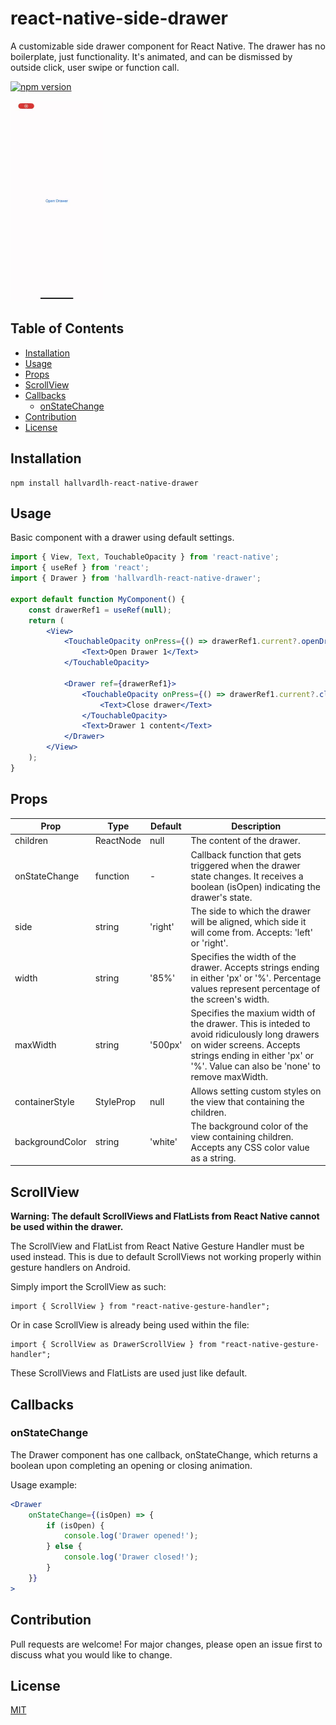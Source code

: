 # react-native-side-drawer

A customizable side drawer component for React Native. The drawer has no boilerplate, just functionality. It's animated, and can be dismissed by outside click, user swipe or function call.

[![npm version](https://badge.fury.io/js/hallvardlh-react-native-drawer.svg)](https://badge.fury.io/js/hallvardlh-react-native-drawer)


<img alt="Demonstration GIF of the drawer in action" src="./example.gif" width="148" height="320">

## Table of Contents

- [Installation](#installation)
- [Usage](#usage)
- [Props](#props)
- [ScrollView](#scrollview)
- [Callbacks](#callbacks)
    * [onStateChange](#onstatechange)
- [Contribution](#contribution)
- [License](#license)

## Installation

```
npm install hallvardlh-react-native-drawer
```

## Usage
Basic component with a drawer using default settings.
```jsx
import { View, Text, TouchableOpacity } from 'react-native';
import { useRef } from 'react';
import { Drawer } from 'hallvardlh-react-native-drawer';

export default function MyComponent() {
    const drawerRef1 = useRef(null);
    return (
        <View>
            <TouchableOpacity onPress={() => drawerRef1.current?.openDrawer()}>
                <Text>Open Drawer 1</Text>
            </TouchableOpacity>

            <Drawer ref={drawerRef1}>
                <TouchableOpacity onPress={() => drawerRef1.current?.closeDrawer()}>
                    <Text>Close drawer</Text>
                </TouchableOpacity>
                <Text>Drawer 1 content</Text>
            </Drawer>
        </View>
    );
}
```

## Props
| Prop           | Type           | Default       | Description
| ------------   | -------------- | ------------- | -
| children       | ReactNode      | null          | The content of the drawer.
| onStateChange   | function| -             | Callback function that gets triggered when the drawer state changes. It receives a boolean (isOpen) indicating the drawer's state. |
| side           | string         | 'right'       | The side to which the drawer will be aligned, which side it will come from. Accepts: 'left' or 'right'.
| width          | string         | '85%'         | Specifies the width of the drawer. Accepts strings ending in either 'px' or '%'. Percentage values represent percentage of the screen's width.
| maxWidth       | string         | '500px'       | Specifies the maxium width of the drawer. This is inteded to avoid ridiculously long drawers on wider screens. Accepts strings ending in either 'px' or '%'. Value can also be 'none' to remove maxWidth.
| containerStyle | StyleProp       | null         | Allows setting custom styles on the view that containing the children.
| backgroundColor | string         | 'white'      | The background color of the view containing children. Accepts any CSS color value as a string.

## ScrollView
**Warning: The default ScrollViews and FlatLists from React Native cannot be used within the drawer.**

The ScrollView and FlatList from React Native Gesture Handler must be used instead. This is due to default ScrollViews not working properly within gesture handlers on Android.

Simply import the ScrollView as such:
```
import { ScrollView } from "react-native-gesture-handler";
```
Or in case ScrollView is already being used within the file: 
```
import { ScrollView as DrawerScrollView } from "react-native-gesture-handler";
```

These ScrollViews and FlatLists are used just like default.

## Callbacks
### onStateChange
The Drawer component has one callback, onStateChange, which returns a boolean upon completing an opening or closing animation.

Usage example:
```jsx
<Drawer 
    onStateChange={(isOpen) => {
        if (isOpen) {
            console.log('Drawer opened!');
        } else {
            console.log('Drawer closed!');
        }
    }}
>
```

## Contribution
Pull requests are welcome! For major changes, please open an issue first to discuss what you would like to change.

## License
[MIT](https://choosealicense.com/licenses/mit/)


